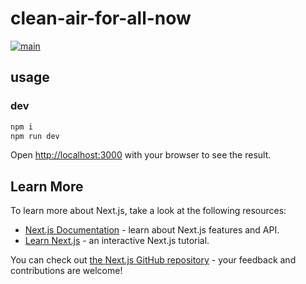 # clean-air-for-all-now

[![main](https://github.com/cdaringe/clean-air-for-all-now/actions/workflows/main.yaml/badge.svg)](https://github.com/cdaringe/clean-air-for-all-now/actions/workflows/main.yaml)

## usage

### dev

```bash
npm i
npm run dev
```

Open [http://localhost:3000](http://localhost:3000) with your browser to see the result.

## Learn More

To learn more about Next.js, take a look at the following resources:

- [Next.js Documentation](https://nextjs.org/docs) - learn about Next.js features and API.
- [Learn Next.js](https://nextjs.org/learn) - an interactive Next.js tutorial.

You can check out [the Next.js GitHub repository](https://github.com/vercel/next.js/) - your feedback and contributions are welcome!
